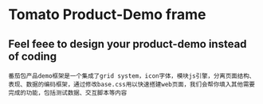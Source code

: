 # Tomato Product-Demo frame
## Feel feee to design your product-demo instead of coding

`番茄包产品demo框架是一个集成了grid system，icon字体，模块js引擎，分离页面结构、表现、数据的编码框架，通过修改base.css用以快速搭建web页面，我们会帮你填入其他需要完成的功能，包括测试数据、交互脚本等内容`
